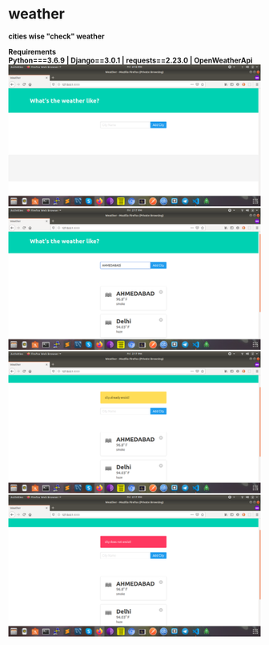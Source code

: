 # weather
<b>cities wise "check" weather<br>

<b>Requirements</b><br>
Python===3.6.9 | Django==3.0.1 | requests==2.23.0 | OpenWeatherApi
<img src="screenshots/img1.png">
<img src="screenshots/img2.png">
<img src="screenshots/img3.png">
<img src="screenshots/img4.png">
